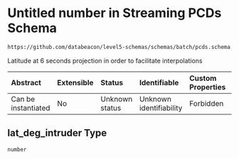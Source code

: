 # Untitled number in Streaming PCDs Schema

```txt
https://github.com/databeacon/level5-schemas/schemas/batch/pcds.schema.json#/properties/lat_deg_intruder
```

Latitude at 6 seconds projection in order to facilitate interpolations

| Abstract            | Extensible | Status         | Identifiable            | Custom Properties | Additional Properties | Access Restrictions | Defined In                                                                    |
| :------------------ | :--------- | :------------- | :---------------------- | :---------------- | :-------------------- | :------------------ | :---------------------------------------------------------------------------- |
| Can be instantiated | No         | Unknown status | Unknown identifiability | Forbidden         | Allowed               | none                | [pcds.schema.json\*](../../out/batch/pcds.schema.json "open original schema") |

## lat\_deg\_intruder Type

`number`
